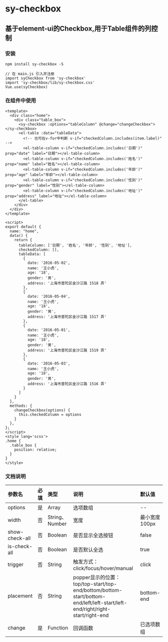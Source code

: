 <!--
 * @Author: Siwen
 * @Date: 2019-09-02 16:32:52
 * @LastEditors: Siwen
 * @LastEditTime: 2019-09-04 11:32:17
 * @Description: 
 -->
# sy-checkbox

## 基于element-ui的Checkbox,用于Table组件的列控制

### 安装
```
npm install sy-checkbox -S

// 在 main.js 引入并注册
import syCheckbox from 'sy-checkbox'
import 'sy-checkbox/lib/sy-checkbox.css'
Vue.use(syCheckbox)
```
### 在组件中使用
```
<template>
  <div class="home">
    <div class="table_box">
      <sy-checkbox :options="tableColumn" @change="changeCheckbox"></sy-checkbox>
      <el-table :data="tableData">
        <!-- 也可在v-for中判断 v-if="checkedColumn.includes(item.label)" -->
        <el-table-column v-if="checkedColumn.includes('日期')" prop="date" label="日期"></el-table-column>
        <el-table-column v-if="checkedColumn.includes('姓名')" prop="name" label="姓名"></el-table-column>
        <el-table-column v-if="checkedColumn.includes('年龄')" prop="age" label="年龄"></el-table-column>
        <el-table-column v-if="checkedColumn.includes('性别')" prop="gender" label="性别"></el-table-column>
        <el-table-column v-if="checkedColumn.includes('地址')" prop="address" label="地址"></el-table-column>
      </el-table>
    </div>
  </div>
</template>

<script>
export default {
  name: "home",
  data() {
    return {
      tableColumn: ['日期', '姓名', '年龄', '性别', '地址'],
      checkedColumn: [],
      tableData: [
        {
          date: '2016-05-02',
          name: '王小虎',
          age: '18',
          gender: '男',
          address: '上海市普陀区金沙江路 1518 弄'
        }, 
        {
          date: '2016-05-04',
          name: '王小虎',
          age: '18',
          gender: '男',
          address: '上海市普陀区金沙江路 1517 弄'
        },
        {
          date: '2016-05-01',
          name: '王小虎',
          age: '18',
          gender: '男',
          address: '上海市普陀区金沙江路 1519 弄'
        },
        {
          date: '2016-05-03',
          name: '王小虎',
          age: '18',
          gender: '男',
          address: '上海市普陀区金沙江路 1516 弄'
        }
      ]
    }
  },
  methods: {
    changeCheckbox(options) {
      this.checkedColumn = options
    }
  },
};
</script>
<style lang='scss'>
.home {
  .table_box {
    position: relative;
  }
}
</style>
```

### 文档说明
|参数名|必填|类型|说明|默认值|
|:----|:---|:----- |:-----|:-----|
|options|是|Array|选项数组|--|
|width|否|String、Number|宽度|最小宽度 100px|
|show-check-all|否|Boolean|是否显示全选按钮|false|
|is-check-all|否|Boolean|是否默认全选|true|
|trigger|否|String|触发方式：click/focus/hover/manual|click|
|placement|否|String|popper显示的位置：top/top-start/top-end/bottom/bottom-start/bottom-end/left/left-start/left-end/right/right-start/right-end|bottom-end|
|change|是|Function|回调函数|已选项数组|


